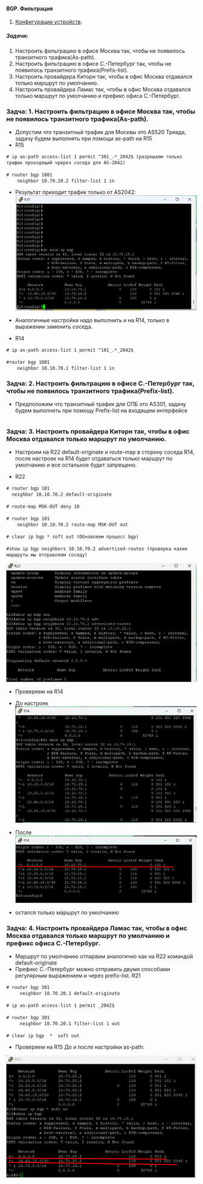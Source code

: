 #### BGP. Фильтрация
 1. [Конфигурации устройств](configs/).

##### Задачи:
1. Настроить фильтрацию в офисе Москва так, чтобы не появилось транзитного трафика(As-path).
2. Настроить фильтрацию в офисе С.-Петербург так, чтобы не появилось транзитного трафика(Prefix-list).
3. Настроить провайдера Киторн так, чтобы в офис Москва отдавался только маршрут по умолчанию.
4. Настроить провайдера Ламас так, чтобы в офис Москва отдавался только маршрут по умолчанию и префикс офиса С.-Петербург.


### Задча: 1. Настроить фильтрацию в офисе Москва так, чтобы не появилось транзитного трафика(As-path).
- Допустим что транзитный трафик для Москвы это AS520 Триада, задачу будем выполнять при помощи as-path на R15
- R15
```
# ip as-path access-list 1 permit ^301_.*_2042$ (разрешаем только трафик проходящий чререз соседа для AS-2042)

# router bgp 1001
    neighbor 10.70.20.2 filter-list 1 in

```
- Результат приходит трафик только от AS2042:
![alt text](image-5.png)

- Аналогичные настройки надо выполнить и на R14, только в выражении заменить соседа.
- R14
```
# ip as-path access-list 1 permit ^101_.*_2042$

#router bgp 1001
    neighbor 10.10.70.1 filter-list 1 in
```


### Задча: 2. Настроить фильтрацию в офисе С.-Петербург так, чтобы не появилось транзитного трафика(Prefix-list).
- Предположим что транзитный трафик для СПБ это AS301, задачу будем выполнять при помощу Prefix-list на входящем интерфейсе
```

```

### Задча: 3. Настроить провайдера Киторн так, чтобы в офис Москва отдавался только маршрут по умолчанию.
- Настроим на R22  default-originate и route-map в сторону соседа R14, после настроек на R14 будет отдаваться только маршрут по умолчанию и все остальное будет запрещено.

- R22
```
# router bgp 101
  neighbor 10.10.70.2 default-originate

# route-map MSK-OUT deny 10

# router bgp 101
    neighbor 10.10.70.2 route-map MSK-OUT out

# clear ip bgp * soft out (Обновляем процесс bgp)

#show ip bgp neighbors 10.10.70.2 advertised-routes (проверка какие маршруты мы отправляем соседу) 

```
![alt text](image-1.png)

- Проверяем на R14
- До настроек
![alt text](image.png)

- После
![alt text](image-2.png) 
- остался только маршрут по умолчанию


### Задча: 4. Настроить провайдера Ламас так, чтобы в офис Москва отдавался только маршрут по умолчанию и префикс офиса С.-Петербург.
- Маршрут по умолчанию отпарвим аналогично как на R22 командой default-originate
- Префикс С.-Петербург можно отправить двумя способами регулярным выражением и через prefix-list. 
R21
```
# router bgp 301
     neighbor 10.70.20.1 default-originate

# ip as-path access-list 1 permit _2042$

# router bgp 301
     neighbor 10.70.20.1 filter-list 1 out

# clear ip bgp  *  soft out   
```

- Проверяем на R15 До и после настройки as-path:

![alt text](image-4.png)


